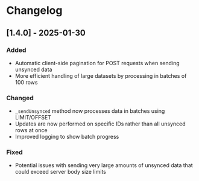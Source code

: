 # Changelog

## [1.4.0] - 2025-01-30

### Added
- Automatic client-side pagination for POST requests when sending unsynced data
- More efficient handling of large datasets by processing in batches of 100 rows

### Changed
- `_sendUnsynced` method now processes data in batches using LIMIT/OFFSET
- Updates are now performed on specific IDs rather than all unsynced rows at once
- Improved logging to show batch progress

### Fixed
- Potential issues with sending very large amounts of unsynced data that could exceed server body size limits
